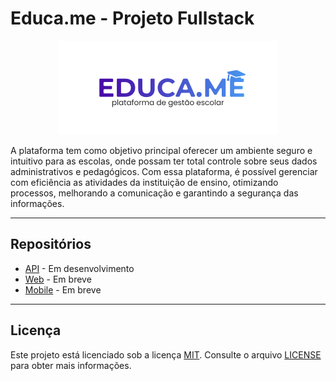 # Educa.me - Projeto Fullstack

<div align="center">
    <img src="./logotipo.png"></img>
</div>

A plataforma tem como objetivo principal oferecer um ambiente seguro e intuitivo para as escolas, onde possam ter total controle sobre seus dados administrativos e pedagógicos. Com essa plataforma, é possível gerenciar com eficiência as atividades da instituição de ensino, otimizando processos, melhorando a comunicação e garantindo a segurança das informações.

---

## Repositórios

- [API](https://github.com/EduardoAlvesNeto/educame/api) - Em desenvolvimento
- [Web]() - Em breve
- [Mobile]() - Em breve

---

## Licença

Este projeto está licenciado sob a licença [MIT](https://opensource.org/license/mit/). Consulte o arquivo [LICENSE](LICENSE) para obter mais informações.